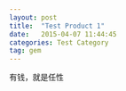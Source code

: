 ```yaml
---
layout: post
title:  "Test Product 1"
date:   2015-04-07 11:44:45
categories: Test Category
tag: gem
---
```


有钱，就是任性